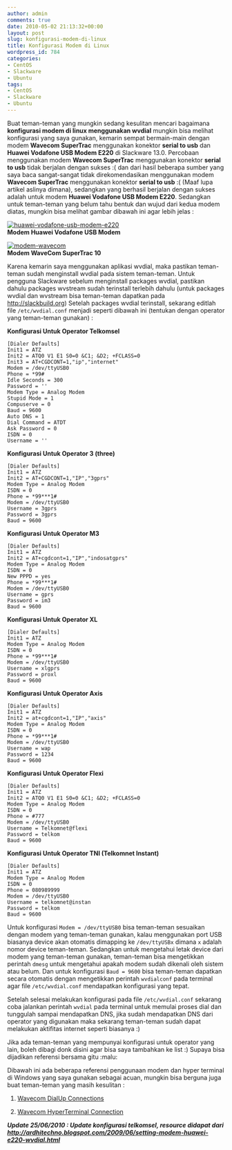 ```yaml
---
author: admin
comments: true
date: 2010-05-02 21:13:32+00:00
layout: post
slug: konfigurasi-modem-di-linux
title: Konfigurasi Modem di Linux
wordpress_id: 784
categories:
- CentOS
- Slackware
- Ubuntu
tags:
- CentOS
- Slackware
- Ubuntu
---
```


Buat teman-teman yang mungkin sedang kesulitan mencari bagaimana **konfigurasi modem di linux menggunakan wvdial** mungkin bisa melihat konfigurasi yang saya gunakan, kemarin sempat bermain-main dengan modem **Wavecom SuperTrac** menggunakan konektor **serial to usb** dan **Huawei Vodafone USB Modem E220** di Slackware 13.0. Percobaan menggunakan modem **Wavecom SuperTrac** menggunakan konektor **serial to usb** tidak berjalan dengan sukses :( dan dari hasil beberapa sumber yang saya baca sangat-sangat tidak direkomendasikan menggunakan modem **Wavecom SuperTrac** menggunakan konektor **serial to usb** :( (Maaf lupa artikel aslinya dimana), sedangkan yang berhasil berjalan dengan sukses adalah untuk modem **Huawei Vodafone USB Modem E220**. Sedangkan untuk teman-teman yang belum tahu bentuk dan wujud dari kedua modem diatas, mungkin bisa melihat gambar dibawah ini agar lebih jelas :






    
[![huawei-vodafone-usb-modem-e220](http://farm5.static.flickr.com/4050/4569198814_970e6c39b3.jpg)](http://www.flickr.com/photos/10243554@N02/4569198814/)  
**Modem Huawei Vodafone USB Modem**

    
[![modem-wavecom](http://farm4.static.flickr.com/3012/4569198818_5563ca9e1f.jpg)](http://www.flickr.com/photos/10243554@N02/4569198818/)  
**Modem WaveCom SuperTrac 10**




Karena kemarin saya menggunakan aplikasi wvdial, maka pastikan teman-teman sudah menginstall wvdial pada sistem teman-teman. Untuk pengguna Slackware sebelum menginstall packages wvdial, pastikan dahulu packages wvstream sudah terinstall terlebih dahulu (untuk packages wvdial dan wvstream bisa teman-teman dapatkan pada http://slackbuild.org) Setelah packages wvdial terinstall, sekarang editlah file `/etc/wvdial.conf` menjadi seperti dibawah ini (tentukan dengan operator yang teman-teman gunakan) :
<!-- more -->
**Konfigurasi Untuk Operator Telkomsel**

    
    
    [Dialer Defaults]
    Init1 = ATZ
    Init2 = ATQ0 V1 E1 S0=0 &C1; &D2; +FCLASS=0
    Init3 = AT+CGDCONT=1,"ip","internet"
    Modem = /dev/ttyUSB0
    Phone = *99#
    Idle Seconds = 300
    Password = ''
    Modem Type = Analog Modem
    Stupid Mode = 1
    Compuserve = 0
    Baud = 9600
    Auto DNS = 1
    Dial Command = ATDT
    Ask Password = 0
    ISDN = 0
    Username = ''
    



**Konfigurasi Untuk Operator 3 (three)**

    
    
    [Dialer Defaults]
    Init1 = ATZ
    Init2 = AT+CGDCONT=1,"IP","3gprs"
    Modem Type = Analog Modem
    ISDN = 0
    Phone = *99***1#
    Modem = /dev/ttyUSB0
    Username = 3gprs
    Password = 3gprs
    Baud = 9600
    



**Konfigurasi Untuk Operator M3**

    
    
    [Dialer Defaults]
    Init1 = ATZ
    Init2 = AT+cgdcont=1,"IP","indosatgprs"
    Modem Type = Analog Modem
    ISDN = 0
    New PPPD = yes
    Phone = *99***1#
    Modem = /dev/ttyUSB0
    Username = gprs
    Password = im3
    Baud = 9600
    



**Konfigurasi Untuk Operator XL**

    
    
    [Dialer Defaults]
    Init1 = ATZ
    Modem Type = Analog Modem
    ISDN = 0
    Phone = *99***1#
    Modem = /dev/ttyUSB0
    Username = xlgprs
    Password = proxl
    Baud = 9600
    



**Konfigurasi Untuk Operator Axis**

    
    
    [Dialer Defaults]
    Init1 = ATZ
    Init2 = at+cgdcont=1,"IP","axis"
    Modem Type = Analog Modem
    ISDN = 0
    Phone = *99***1#
    Modem = /dev/ttyUSB0
    Username = wap
    Password = 1234
    Baud = 9600
    



**Konfigurasi Untuk Operator Flexi**

    
    
    [Dialer Defaults]
    Init1 = ATZ
    Init2 = ATQ0 V1 E1 S0=0 &C1; &D2; +FCLASS=0
    Modem Type = Analog Modem
    ISDN = 0
    Phone = #777
    Modem = /dev/ttyUSB0
    Username = Telkomnet@flexi
    Password = telkom
    Baud = 9600
    



**Konfigurasi Untuk Operator TNI (Telkomnet Instant)**

    
    
    [Dialer Defaults]
    Init1 = ATZ
    Modem Type = Analog Modem
    ISDN = 0
    Phone = 080989999
    Modem = /dev/ttyUSB0
    Username = telkomnet@instan
    Password = telkom
    Baud = 9600
    



Untuk konfigurasi `Modem = /dev/ttyUSB0` bisa teman-teman sesuaikan dengan modem yang teman-teman gunakan, kalau menggunakan port USB biasanya device akan otomatis dimapping ke `/dev/ttyUSBx` dimana `x` adalah nomor device teman-teman. Sedangkan untuk mengetahui letak device dari modem yang teman-teman gunakan, teman-teman bisa mengetikkan perintah `dmesg` untuk mengetahui apakah modem sudah dikenali oleh sistem atau belum. Dan untuk konfigurasi `Baud = 9600` bisa teman-teman dapatkan secara otomatis dengan mengetikkan perintah `wvdialconf` pada terminal agar file `/etc/wvdial.conf` mendapatkan konfigurasi yang tepat.

Setelah selesai melakukan konfigurasi pada file `/etc/wvdial.conf` sekarang coba jalankan perintah `wvdial` pada terminal untuk memulai proses dial dan tunggulah sampai mendapatkan DNS, jika sudah mendapatkan DNS dari operator yang digunakan maka sekarang teman-teman sudah dapat melakukan aktifitas internet seperti biasanya :)

Jika ada teman-teman yang mempunyai konfigurasi untuk operator yang lain, boleh dibagi donk disini agar bisa saya tambahkan ke list :) Supaya bisa dijadikan referensi bersama gitu :malu:

Dibawah ini ada beberapa referensi penggunaan modem dan hyper terminal di Windows yang saya gunakan sebagai acuan, mungkin bisa berguna juga buat teman-teman yang masih kesulitan :




  1. [Wavecom DialUp Connections](http://www.ziddu.com/download/9687737/Wavecom_Dial_up_Connections-080625.pdf.html)


  2. [Wavecom HyperTerminal Connection](http://www.ziddu.com/download/9687738/Wavecom_Hyper_Terminal_Connection-080702.pdf.html)



_**Update 25/06/2010 : Update konfigurasi telkomsel, resource didapat dari http://ardhitechno.blogspot.com/2009/06/setting-modem-huawei-e220-wvdial.html**_
